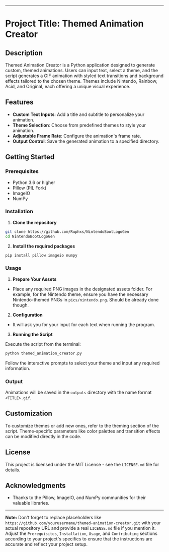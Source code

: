 
---

# Project Title: Themed Animation Creator

## Description

Themed Animation Creator is a Python application designed to generate custom, themed animations. Users can input text, select a theme, and the script generates a GIF animation with styled text transitions and background effects tailored to the chosen theme. Themes include Nintendo, Rainbow, Acid, and Original, each offering a unique visual experience.

## Features

- **Custom Text Inputs**: Add a title and subtitle to personalize your animation.
- **Theme Selection**: Choose from predefined themes to style your animation.
- **Adjustable Frame Rate**: Configure the animation's frame rate.
- **Output Control**: Save the generated animation to a specified directory.

## Getting Started

### Prerequisites

- Python 3.6 or higher
- Pillow (PIL Fork)
- ImageIO
- NumPy

### Installation

1. **Clone the repository**

```bash
git clone https://github.com/Ruphxs/NintendoBootLogoGen
cd NintendoBootLogoGen
```



2. **Install the required packages**

```bash
pip install pillow imageio numpy
```

### Usage

1. **Prepare Your Assets**

- Place any required PNG images in the designated assets folder. For example, for the Nintendo theme, ensure you have the necessary Nintendo-themed PNGs in `pics/nintendo.png`. Should be already done though.

2. **Configuration**

- It will ask you for your input for each text when running the program.

3. **Running the Script**

Execute the script from the terminal:

```bash
python themed_animation_creator.py
```

Follow the interactive prompts to select your theme and input any required information.

### Output

Animations will be saved in the `outputs` directory with the name format `<TITLE>.gif`.

## Customization

To customize themes or add new ones, refer to the theming section of the script. Theme-specific parameters like color palettes and transition effects can be modified directly in the code.


## License

This project is licensed under the MIT License - see the `LICENSE.md` file for details.

## Acknowledgments

- Thanks to the Pillow, ImageIO, and NumPy communities for their valuable libraries.

---

**Note:** Don't forget to replace placeholders like `https://github.com/yourusername/themed-animation-creator.git` with your actual repository URL and provide a real `LICENSE.md` file if you mention it. Adjust the `Prerequisites`, `Installation`, `Usage`, and `Contributing` sections according to your project's specifics to ensure that the instructions are accurate and reflect your project setup.
